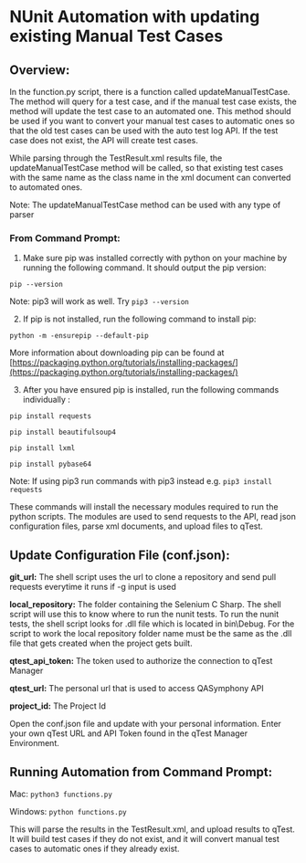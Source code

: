 #  NUnit Automation with updating existing Manual Test Cases

## Overview:

In the function.py script, there is a function called updateManualTestCase. The method will query for a test case, and if the manual test case exists, the method will update the test case to an automated one. This method should be used if you want to convert your manual test cases to automatic ones so that the old test cases can be used with the auto test log API. If the test case does not exist, the API will create test cases.

While parsing through the TestResult.xml results file, the updateManualTestCase method will be called, so that existing test cases with the same name as the class name in the xml document can converted to automated ones.

Note: The updateManualTestCase method can be used with any type of parser


### From Command Prompt:

1. Make sure pip was installed correctly with python on your machine by running the following command. It should output the pip version:

 `pip --version`

 Note: pip3 will work as well. Try `pip3 --version`

2. If pip is not installed, run the following command to install pip:

 `python -m -ensurepip --default-pip`

More information about downloading pip can be found at [https://packaging.python.org/tutorials/installing-packages/](https://packaging.python.org/tutorials/installing-packages/)

3. After you have ensured pip is installed, run the following commands individually :

`pip install requests`

`pip install beautifulsoup4`

`pip install lxml`

`pip install pybase64`

Note: If using pip3 run commands with pip3 instead e.g. `pip3 install requests`

These commands will install the necessary modules required to run the python scripts. The modules are used to send requests to the API, read json configuration files, parse xml documents, and upload files to qTest.


## Update Configuration File (conf.json):

**git\_url:** The shell script uses the url to clone a repository and send pull requests everytime it runs if -g input is used

**local\_repository:** The folder containing the Selenium C Sharp. The shell script will use this to know where to run the nunit tests. To run the nunit tests, the shell script looks for .dll file which is located in bin\Debug. For the script to work the local repository folder name must be the same as the .dll file that gets created when the project gets built.

**qtest\_api\_token:** The token used to authorize the connection to qTest Manager

**qtest\_url:** The personal url that is used to access QASymphony API

**project\_id:** The Project Id 

Open the conf.json file and update with your personal information. Enter your own qTest URL and API Token found in the qTest Manager Environment.

## Running Automation from Command Prompt:

Mac: `python3 functions.py`

Windows: `python functions.py`

This will parse the results in the TestResult.xml, and upload results to qTest. It will build test cases if they do not exist, and it will convert manual test cases to automatic ones if they already exist.


